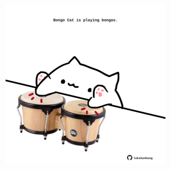 <!-- built at 20/03/2023, 14:00:55 UTC -->
<p align="center">
  <img width="500" height="500" src="./ReadmeImage.svg">
</p>

